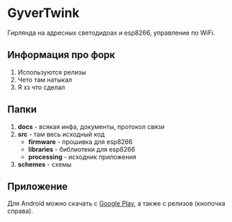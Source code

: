 # GyverTwink
Гирлянда на адресных светодидоах и esp8266, управление по WiFi.

## Информация про форк
1) Используются релизы
2) Чето там натыкал
3) Я хз что сделал

## Папки
1) **docs** - всякая инфа, документы, протокол связи
2) **src** - там весь исходный код
	* **firmware** - прошивка для esp8266
	* **libraries** - библиотеки для esp8266
	* **processing** - исходник приложения
3) **schemes** - схемы

## Приложение
Для Android можно скачать с [Google Play](https://play.google.com/store/apps/details?id=ru.alexgyver.GyverTwink), а также с релизов (кнопочка справа).
